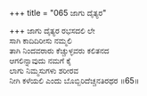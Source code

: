 +++
title = "065 ಜಾಗು ದೈತ್ಯರ"

+++
ಜಾಗು ದೈತ್ಯರ ರಭಸದಲಿ ಲೇ  
ಸಾಗಿ ಕಾದಿದಿರೀಸು ನಮ್ಮಲಿ  
ತಾಗಿ ನಿಂದವರಾರು ಕೆಚ್ಚುಳ್ಳವರು ಕಲಿತನದ  
ಆಗಲಿನ್ನಾವುದು ನಮಗೆ ಕೈ  
ಲಾಗು ನಿಮ್ಮಸುಗಳು ಶರೀರವ  
ನೀಗಿ ಕಳೆಯಲಿ ಎಂದು ಬೊಬ್ಬಿರಿದೆಚ್ಚನತಿರಥರ    ॥65॥